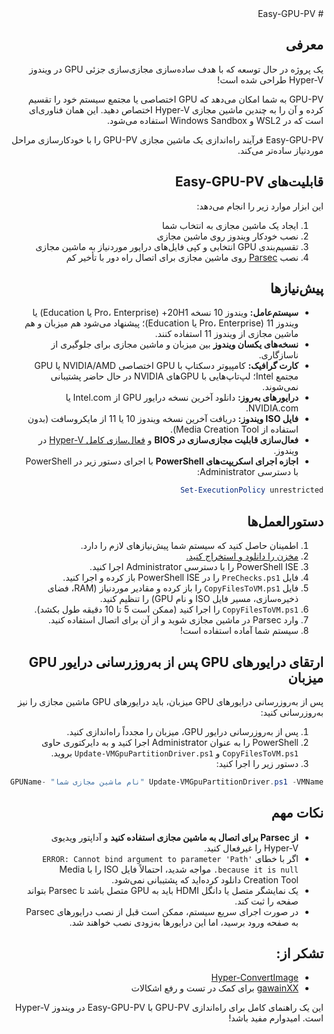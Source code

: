 <div dir="rtl">
# Easy-GPU-PV

## معرفی
یک پروژه در حال توسعه که با هدف ساده‌سازی مجازی‌سازی جزئی GPU در ویندوز Hyper-V طراحی شده است!

GPU-PV به شما امکان می‌دهد که GPU اختصاصی یا مجتمع سیستم خود را تقسیم کرده و آن را به چندین ماشین مجازی Hyper-V اختصاص دهید. این همان فناوری‌ای است که در WSL2 و Windows Sandbox استفاده می‌شود.

Easy-GPU-PV فرآیند راه‌اندازی یک ماشین مجازی GPU-PV را با خودکارسازی مراحل موردنیاز ساده‌تر می‌کند.

## قابلیت‌های Easy-GPU-PV
این ابزار موارد زیر را انجام می‌دهد:
1) ایجاد یک ماشین مجازی به انتخاب شما
2) نصب خودکار ویندوز روی ماشین مجازی
3) تقسیم‌بندی GPU انتخابی و کپی فایل‌های درایور موردنیاز به ماشین مجازی
4) نصب [Parsec](https://parsec.app) روی ماشین مجازی برای اتصال راه دور با تأخیر کم

## پیش‌نیازها
* **سیستم‌عامل:** ویندوز 10 نسخه 20H1+ (Pro، Enterprise یا Education) یا ویندوز 11 (Pro، Enterprise یا Education)؛ پیشنهاد می‌شود هم میزبان و هم ماشین مجازی از ویندوز 11 استفاده کنند.
* **نسخه‌های یکسان ویندوز** بین میزبان و ماشین مجازی برای جلوگیری از ناسازگاری.
* **کارت گرافیک:** کامپیوتر دسکتاپ با GPU اختصاصی NVIDIA/AMD یا GPU مجتمع Intel؛ لپ‌تاپ‌هایی با GPUهای NVIDIA در حال حاضر پشتیبانی نمی‌شوند.
* **درایورهای به‌روز:** دانلود آخرین نسخه درایور GPU از Intel.com یا NVIDIA.com.
* **فایل ISO ویندوز:** دریافت آخرین نسخه ویندوز 10 یا 11 از مایکروسافت (بدون استفاده از Media Creation Tool).
* **فعال‌سازی قابلیت مجازی‌سازی در BIOS** و [فعال‌سازی کامل Hyper-V](https://docs.microsoft.com/en-us/virtualization/hyper-v-on-windows/quick-start/enable-hyper-v) در ویندوز.
* **اجازه اجرای اسکریپت‌های PowerShell** با اجرای دستور زیر در PowerShell با دسترسی Administrator:
```powershell
Set-ExecutionPolicy unrestricted
```

## دستورالعمل‌ها
1. اطمینان حاصل کنید که سیستم شما پیش‌نیازهای لازم را دارد.
2. [مخزن را دانلود و استخراج کنید.](https://github.com/jamesstringerparsec/Easy-GPU-PV/archive/refs/heads/main.zip)
3. PowerShell ISE را با دسترسی Administrator اجرا کنید.
4. فایل `PreChecks.ps1` را در PowerShell ISE باز کرده و اجرا کنید.
5. فایل `CopyFilesToVM.ps1` را باز کرده و مقادیر موردنیاز (RAM، فضای ذخیره‌سازی، مسیر فایل ISO و نام GPU) را تنظیم کنید.
6. `CopyFilesToVM.ps1` را اجرا کنید (ممکن است 5 تا 10 دقیقه طول بکشد).
7. وارد Parsec در ماشین مجازی شوید و از آن برای اتصال استفاده کنید.
8. سیستم شما آماده استفاده است!

## ارتقای درایورهای GPU پس از به‌روزرسانی درایور GPU میزبان
پس از به‌روزرسانی درایورهای GPU میزبان، باید درایورهای GPU ماشین مجازی را نیز به‌روزرسانی کنید:
1. پس از به‌روزرسانی درایور GPU، میزبان را مجدداً راه‌اندازی کنید.
2. PowerShell را به عنوان Administrator اجرا کنید و به دایرکتوری حاوی `CopyFilesToVM.ps1` و `Update-VMGpuPartitionDriver.ps1` بروید.
3. دستور زیر را اجرا کنید:
```powershell
Update-VMGpuPartitionDriver.ps1 -VMName "نام ماشین مجازی شما" -GPUName "نام GPU شما"
```

## نکات مهم
- **از Parsec برای اتصال به ماشین مجازی استفاده کنید** و آداپتور ویدیوی Hyper-V را غیرفعال کنید.
- اگر با خطای `ERROR: Cannot bind argument to parameter 'Path' because it is null.` مواجه شدید، احتمالاً فایل ISO را با Media Creation Tool دانلود کرده‌اید که پشتیبانی نمی‌شود.
- یک نمایشگر متصل یا دانگل HDMI باید به GPU متصل باشد تا Parsec بتواند صفحه را ثبت کند.
- در صورت اجرای سریع سیستم، ممکن است قبل از نصب درایورهای Parsec به صفحه ورود برسید، اما این درایورها به‌زودی نصب خواهند شد.

## تشکر از:
- [Hyper-ConvertImage](https://github.com/tabs-not-spaces/Hyper-ConvertImage)
- [gawainXX](https://github.com/gawainXX) برای کمک در تست و رفع اشکالات

این یک راهنمای کامل برای راه‌اندازی GPU-PV با Easy-GPU-PV در ویندوز Hyper-V است. امیدوارم مفید باشد!
</div>

